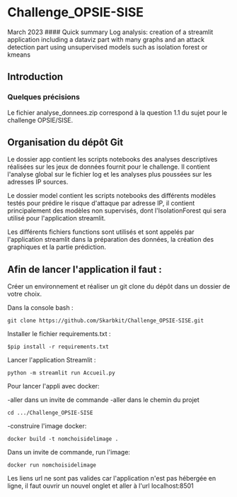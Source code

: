 # Challenge_OPSIE-SISE
March 2023
​#### Quick summary
Log analysis: creation of a streamlit application including a dataviz part with many graphs and an attack detection part using unsupervised models such as isolation forest or kmeans

## Introduction

### Quelques précisions 
Le fichier analyse_donnees.zip correspond à la question 1.1 du sujet pour le challenge OPSIE/SISE.

## Organisation du dépôt Git 

Le dossier app contient les scripts notebooks des analyses descriptives réalisées sur les jeux de données fournit pour le challenge. Il contient l'analyse global sur le fichier log et les analyses plus poussées sur les adresses IP sources. 

Le dossier model contient les scripts notebooks des différents modèles testés pour prédire le risque d'attaque par adresse IP, il contient principalement des modèles non supervisés, dont l'IsolationForest qui sera utilisé pour l'application streamlit. 

Les différents fichiers functions sont utilisés et sont appelés par l'application streamlit dans la préparation des données, la création des graphiques et la partie prédiction.

## Afin de lancer l'application il faut :

Créer un environnement et réaliser un git clone du dépôt dans un dossier de votre choix.

Dans la console bash :
```
git clone https://github.com/Skarbkit/Challenge_OPSIE-SISE.git
```

Installer le fichier requirements.txt :
```
$pip install -r requirements.txt
```


Lancer l'application Streamlit :
```
python -m streamlit run Accueil.py
```

Pour lancer l'appli avec docker:

-aller dans un invite de commande
-aller dans le chemin du projet 

```
cd .../Challenge_OPSIE-SISE
```

-construire l'image docker:

```
docker build -t nomchoisidelimage .
```

Dans un invite de commande, run l'image:

```
docker run nomchoisidelimage 
```

Les liens url ne sont pas valides car l'application n'est pas hébergée en ligne, il faut ouvrir un nouvel onglet et aller à l'url localhost:8501
